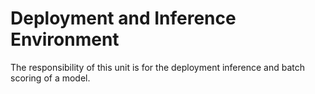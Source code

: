 # Deployment and Inference Environment
The responsibility of this unit is for the deployment
inference and batch scoring of a model.